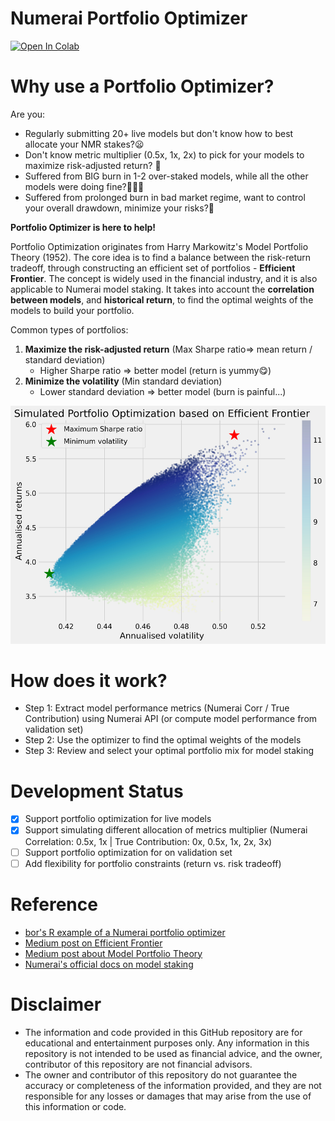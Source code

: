 # Numerai Portfolio Optimizer
<a target="_blank" href="https://colab.research.google.com/github/eses-wk/numerai-portfolio-opt/blob/main/Portfolio_optimizer.ipynb">
  <img src="https://colab.research.google.com/assets/colab-badge.svg" alt="Open In Colab"/>
</a>

# Why use a Portfolio Optimizer?
Are you:
- Regularly submitting 20+ live models but don't know how to best allocate your NMR stakes?😦
- Don't know metric multiplier (0.5x, 1x, 2x) to pick for your models to maximize risk-adjusted return? 🤨
- Suffered from BIG burn in 1-2 over-staked models, while all the other models were doing fine?😤🔥🚒
- Suffered from prolonged burn in bad market regime, want to control your overall drawdown, minimize your risks?🥲


**Portfolio Optimizer is here to help!**

Portfolio Optimization originates from Harry Markowitz's Model Portfolio Theory (1952). The core idea is to find a balance between the risk-return tradeoff, through constructing an efficient set of portfolios - **Efficient Frontier**. The concept is widely used in the financial industry, and it is also applicable to Numerai model staking. It takes into account the **correlation between models**, and **historical return**, to find the optimal weights of the models to build your portfolio.

Common types of portfolios:
1. **Maximize the risk-adjusted return** (Max Sharpe ratio=> mean return / standard deviation) 
    - Higher Sharpe ratio => better model (return is yummy😋)
2. **Minimize the volatility** (Min standard deviation)
    - Lower standard deviation => better model (burn is painful...)

<img src="assets/example_ef.png" alt="Example Efficient Frontier" />

# How does it work?
- Step 1: Extract model performance metrics (Numerai Corr / True Contribution) using Numerai API (or compute model performance from validation set)
- Step 2: Use the optimizer to find the optimal weights of the models
- Step 3: Review and select your optimal portfolio mix for model staking

# Development Status
- [x] Support portfolio optimization for live models
- [x] Support simulating different allocation of metrics multiplier (Numerai Correlation: 0.5x, 1x | True Contribution: 0x, 0.5x, 1x, 2x, 3x)
- [ ] Support portfolio optimization for on validation set
- [ ] Add flexibility for portfolio constraints (return vs. risk tradeoff)

# Reference 
- [bor's R example of a Numerai portfolio optimizer](https://github.com/BorisVSchmid/vladthestaker)
- [Medium post on Efficient Frontier](https://towardsdatascience.com/efficient-frontier-portfolio-optimisation-in-python-e7844051e7f)
- [Medium post about Model Portfolio Theory](https://medium.com/python-data/effient-frontier-in-python-34b0c3043314)
- [Numerai's official docs on model staking](https://docs.numer.ai/numerai-tournament/staking)


# Disclaimer
- The information and code provided in this GitHub repository are for educational and entertainment purposes only. Any information in this repository is not intended to be used as financial advice, and the owner, contributor of this repository are not financial advisors.
- The owner and contributor of this repository do not guarantee the accuracy or completeness of the information provided, and they are not responsible for any losses or damages that may arise from the use of this information or code. 
